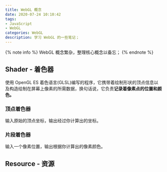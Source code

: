 ```yaml
---
title: WebGL 概念
date: 2020-07-24 10:10:42
tags: 
- JavaScript
- WebGL
categories: WebGL
description: 学习 WebGL 的一些笔记；
---
```


{% note info %}
    WebGL 概念繁杂，整理核心概念以备忘；
{% endnote %}

## Shader - 着色器

使用 OpenGL ES 着色语言(GLSL)编写的程序，它携带着绘制形状的顶点信息以及构造绘制在屏幕上像素的所需数据，换句话说，它负责**记录着像素点的位置和颜色。**

### 顶点着色器
输入原始的顶点坐标，输出经过你计算出的坐标。

### 片段着色器
输入一个像素位置，输出根据你计算出的像素颜色。

## Resource - 资源


